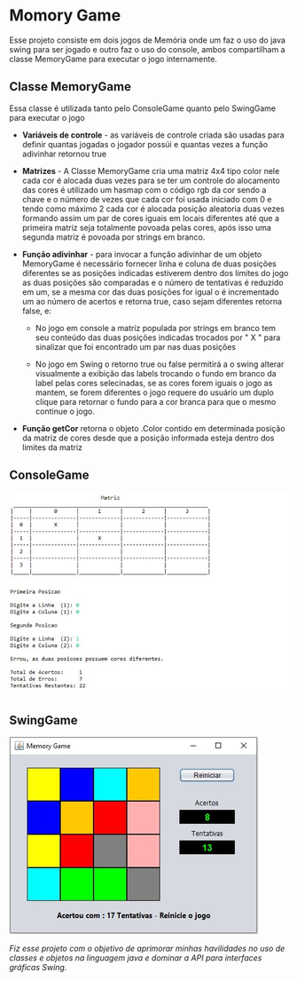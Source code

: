# Momory Game

Esse projeto consiste em dois jogos de Memória onde um faz o uso do java swing para ser jogado e outro
faz o uso do console, ambos compartilham a classe MemoryGame para executar o jogo internamente.

## Classe MemoryGame
Essa classe é utilizada tanto pelo ConsoleGame quanto pelo SwingGame para executar o jogo

* __Variáveis de controle__ - as variáveis de controle criada são usadas para definir quantas jogadas o
jogador possúi e quantas vezes a função adivinhar retornou true

* __Matrizes__ - A Classe MemoryGame cria uma matriz 4x4 tipo color nele cada cor é alocada duas vezes
para se ter um controle do alocamento das cores é utilizado um hasmap com o código rgb da cor sendo
a chave e o número de vezes que cada cor foi usada iniciado com 0 e tendo como máximo 2 cada 
cor é alocada posição aleatoria duas vezes formando assim um par de cores iguais em locais diferentes
até que a primeira matriz seja totalmente povoada pelas cores, após isso uma segunda matriz é povoada
por strings em branco.

* __Função adivinhar__ - para invocar a função adivinhar de um objeto MemoryGame é necessário fornecer
linha e coluna de duas posições diferentes se as posições indicadas estiverem dentro dos limites do jogo
as duas posições são comparadas e o número de tentativas é reduzido em um, se a mesma cor das duas posições
for igual o é incrementado um ao número de acertos e retorna true, caso sejam diferentes retorna false, e:

  * No jogo em console a matriz populada por strings em branco tem seu conteúdo das duas posições indicadas
  trocados por "  X  " para sinalizar que foi encontrado um par nas duas posições
  
  * No jogo em Swing o retorno true ou false permitirá a o swing alterar visualmente a exibição das labels
  trocando o fundo em branco da label pelas cores selecinadas, se as cores forem iguais o jogo as mantem,
  se forem diferentes o jogo requere do usuário um duplo clique para retornar o fundo para a cor branca para
  que o mesmo continue o jogo.
  
* __Função getCor__ retorna o objeto .Color contido em determinada posição da matriz de cores desde que a 
posição informada esteja dentro dos limites da matriz

## ConsoleGame

![](Screenshots/ConsoleGame.JPG)

## SwingGame

![](Screenshots/SwingGame.JPG)

_Fiz esse projeto com o objetivo de aprimorar minhas havilidades no uso de classes e objetos na linguagem 
java e dominar a API para interfaces gráficas Swing._
